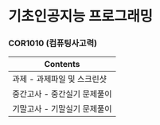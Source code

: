 # 기초인공지능 프로그래밍
### COR1010 (컴퓨팅사고력)

|Contents|
|------|
|과제 - 과제파일 및 스크린샷|
|중간고사 - 중간실기 문제풀이|
|기말고사 - 기말실기 문제풀이|
